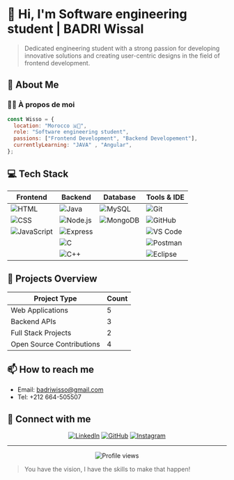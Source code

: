 # 👋 Hi, I'm Software engineering student | BADRI Wissal

> Dedicated engineering student with a strong passion for developing innovative solutions and creating user-centric designs in the field of frontend development.

## 🚀 About Me
### 🧑‍💻 À propos de moi
```javascript
const Wisso = {
  location: "Morocco 🇲🦁",
  role: "Software engineering student",
  passions: ["Frontend Development", "Backend Developement"],
  currentlyLearning: "JAVA" , "Angular",
};
```

## 💻 Tech Stack

<div align="center">

| Frontend | Backend | Database | Tools & IDE |
|----------|---------|-----------|------------|
| ![HTML](https://img.shields.io/badge/-HTML-E34F26?style=flat-square&logo=html5&logoColor=white) | ![Java](https://img.shields.io/badge/-Java-007396?style=flat-square&logo=java&logoColor=white) | ![MySQL](https://img.shields.io/badge/-MySQL-4479A1?style=flat-square&logo=mysql&logoColor=white) | ![Git](https://img.shields.io/badge/-Git-F05032?style=flat-square&logo=git&logoColor=white) |
| ![CSS](https://img.shields.io/badge/-CSS-1572B6?style=flat-square&logo=css3&logoColor=white) | ![Node.js](https://img.shields.io/badge/-Node.js-339933?style=flat-square&logo=node.js&logoColor=white) | ![MongoDB](https://img.shields.io/badge/-MongoDB-47A248?style=flat-square&logo=mongodb&logoColor=white) | ![GitHub](https://img.shields.io/badge/-GitHub-181717?style=flat-square&logo=github&logoColor=white) |
| ![JavaScript](https://img.shields.io/badge/-JavaScript-F7DF1E?style=flat-square&logo=javascript&logoColor=black) | ![Express](https://img.shields.io/badge/-Express-000000?style=flat-square&logo=express&logoColor=white) | | ![VS Code](https://img.shields.io/badge/-VS%20Code-007ACC?style=flat-square&logo=visual-studio-code&logoColor=white) |
| | ![C](https://img.shields.io/badge/-C-A8B9CC?style=flat-square&logo=c&logoColor=white) | | ![Postman](https://img.shields.io/badge/-Postman-FF6C37?style=flat-square&logo=postman&logoColor=white) |
| | ![C++](https://img.shields.io/badge/-C++-00599C?style=flat-square&logo=c%2B%2B&logoColor=white) | | ![Eclipse](https://img.shields.io/badge/-Eclipse-2C2255?style=flat-square&logo=eclipse&logoColor=white) |

</div>


## 🌟 Projects Overview

<div align="center">

| Project Type | Count |
|--------------|-------|
| Web Applications | 5 |
| Backend APIs | 3 |
| Full Stack Projects | 2 |
| Open Source Contributions | 4 |

</div>

## 📫 How to reach me
- Email: badriwisso@gmail.com
- Tel: +212 664-505507

## 🔗 Connect with me

<div align="center">

[![LinkedIn](https://img.shields.io/badge/-LinkedIn-0A66C2?style=for-the-badge&logo=linkedin&logoColor=white)](https://linkedin.com)
[![GitHub](https://img.shields.io/badge/-GitHub-181717?style=for-the-badge&logo=github&logoColor=white)](https://github.com)
[![Instagram](https://img.shields.io/badge/-Instagram-E4405F?style=for-the-badge&logo=instagram&logoColor=white)](https://instagram.com)

</div>

---

<div align="center">
  <img src="https://komarev.com/ghpvc/?username=Fronten-Portfolio&color=blueviolet&style=for-the-badge" alt="Profile views" />
</div>

> You have the vision, I have the skills to make that happen!
